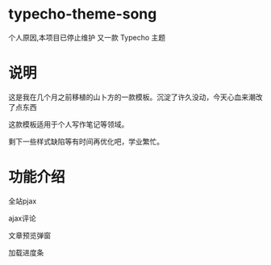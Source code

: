 # typecho-theme-song
个人原因,本项目已停止维护
又一款 Typecho 主题
# 说明
这是我在几个月之前移植的山卜方的一款模板。沉淀了许久没动，今天心血来潮改了点东西

这款模板适用于个人写作笔记等领域。

剩下一些样式缺陷等有时间再优化吧，学业繁忙。
# 功能介绍
全站pjax

ajax评论

文章预览弹窗

加载进度条
